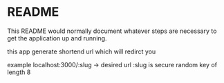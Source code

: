 # README

This README would normally document whatever steps are necessary to get the
application up and running.

this app generate shortend url which will redirct you

example
localhost:3000/:slug -> desired url
:slug is secure random key of length 8 
